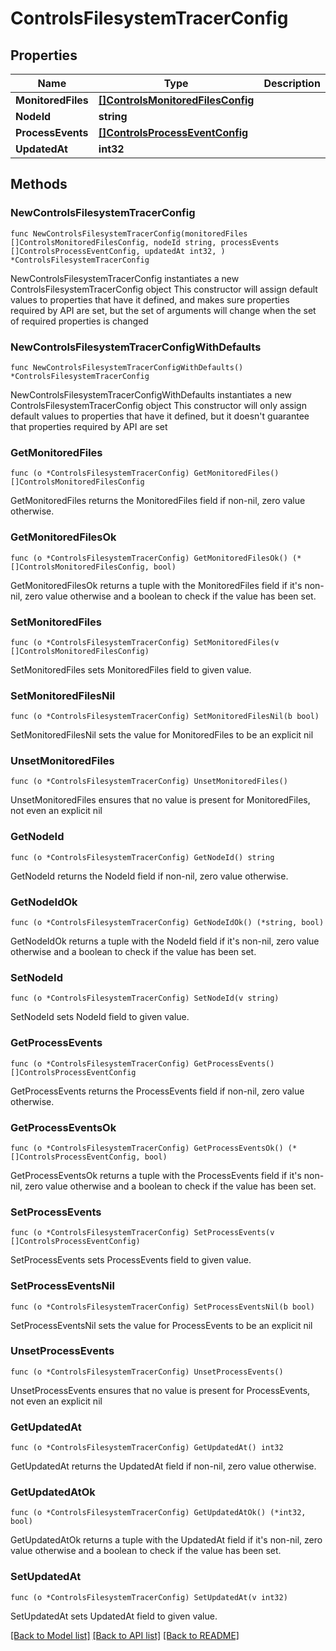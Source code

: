 # ControlsFilesystemTracerConfig

## Properties

Name | Type | Description | Notes
------------ | ------------- | ------------- | -------------
**MonitoredFiles** | [**[]ControlsMonitoredFilesConfig**](ControlsMonitoredFilesConfig.md) |  | 
**NodeId** | **string** |  | 
**ProcessEvents** | [**[]ControlsProcessEventConfig**](ControlsProcessEventConfig.md) |  | 
**UpdatedAt** | **int32** |  | 

## Methods

### NewControlsFilesystemTracerConfig

`func NewControlsFilesystemTracerConfig(monitoredFiles []ControlsMonitoredFilesConfig, nodeId string, processEvents []ControlsProcessEventConfig, updatedAt int32, ) *ControlsFilesystemTracerConfig`

NewControlsFilesystemTracerConfig instantiates a new ControlsFilesystemTracerConfig object
This constructor will assign default values to properties that have it defined,
and makes sure properties required by API are set, but the set of arguments
will change when the set of required properties is changed

### NewControlsFilesystemTracerConfigWithDefaults

`func NewControlsFilesystemTracerConfigWithDefaults() *ControlsFilesystemTracerConfig`

NewControlsFilesystemTracerConfigWithDefaults instantiates a new ControlsFilesystemTracerConfig object
This constructor will only assign default values to properties that have it defined,
but it doesn't guarantee that properties required by API are set

### GetMonitoredFiles

`func (o *ControlsFilesystemTracerConfig) GetMonitoredFiles() []ControlsMonitoredFilesConfig`

GetMonitoredFiles returns the MonitoredFiles field if non-nil, zero value otherwise.

### GetMonitoredFilesOk

`func (o *ControlsFilesystemTracerConfig) GetMonitoredFilesOk() (*[]ControlsMonitoredFilesConfig, bool)`

GetMonitoredFilesOk returns a tuple with the MonitoredFiles field if it's non-nil, zero value otherwise
and a boolean to check if the value has been set.

### SetMonitoredFiles

`func (o *ControlsFilesystemTracerConfig) SetMonitoredFiles(v []ControlsMonitoredFilesConfig)`

SetMonitoredFiles sets MonitoredFiles field to given value.


### SetMonitoredFilesNil

`func (o *ControlsFilesystemTracerConfig) SetMonitoredFilesNil(b bool)`

 SetMonitoredFilesNil sets the value for MonitoredFiles to be an explicit nil

### UnsetMonitoredFiles
`func (o *ControlsFilesystemTracerConfig) UnsetMonitoredFiles()`

UnsetMonitoredFiles ensures that no value is present for MonitoredFiles, not even an explicit nil
### GetNodeId

`func (o *ControlsFilesystemTracerConfig) GetNodeId() string`

GetNodeId returns the NodeId field if non-nil, zero value otherwise.

### GetNodeIdOk

`func (o *ControlsFilesystemTracerConfig) GetNodeIdOk() (*string, bool)`

GetNodeIdOk returns a tuple with the NodeId field if it's non-nil, zero value otherwise
and a boolean to check if the value has been set.

### SetNodeId

`func (o *ControlsFilesystemTracerConfig) SetNodeId(v string)`

SetNodeId sets NodeId field to given value.


### GetProcessEvents

`func (o *ControlsFilesystemTracerConfig) GetProcessEvents() []ControlsProcessEventConfig`

GetProcessEvents returns the ProcessEvents field if non-nil, zero value otherwise.

### GetProcessEventsOk

`func (o *ControlsFilesystemTracerConfig) GetProcessEventsOk() (*[]ControlsProcessEventConfig, bool)`

GetProcessEventsOk returns a tuple with the ProcessEvents field if it's non-nil, zero value otherwise
and a boolean to check if the value has been set.

### SetProcessEvents

`func (o *ControlsFilesystemTracerConfig) SetProcessEvents(v []ControlsProcessEventConfig)`

SetProcessEvents sets ProcessEvents field to given value.


### SetProcessEventsNil

`func (o *ControlsFilesystemTracerConfig) SetProcessEventsNil(b bool)`

 SetProcessEventsNil sets the value for ProcessEvents to be an explicit nil

### UnsetProcessEvents
`func (o *ControlsFilesystemTracerConfig) UnsetProcessEvents()`

UnsetProcessEvents ensures that no value is present for ProcessEvents, not even an explicit nil
### GetUpdatedAt

`func (o *ControlsFilesystemTracerConfig) GetUpdatedAt() int32`

GetUpdatedAt returns the UpdatedAt field if non-nil, zero value otherwise.

### GetUpdatedAtOk

`func (o *ControlsFilesystemTracerConfig) GetUpdatedAtOk() (*int32, bool)`

GetUpdatedAtOk returns a tuple with the UpdatedAt field if it's non-nil, zero value otherwise
and a boolean to check if the value has been set.

### SetUpdatedAt

`func (o *ControlsFilesystemTracerConfig) SetUpdatedAt(v int32)`

SetUpdatedAt sets UpdatedAt field to given value.



[[Back to Model list]](../README.md#documentation-for-models) [[Back to API list]](../README.md#documentation-for-api-endpoints) [[Back to README]](../README.md)


